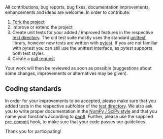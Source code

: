 All contributions, bug reports, bug fixes, documentation improvements, enhancements and ideas are welcome.
In order to contribute:

1. [Fork the project](https://github.com/Computational-Biology-Aachen/modelbase2)
2. Improve or extend the project
3. Create unit tests for your added / improved features in the respective [test directory](https://github.com/Computational-Biology-Aachen/modelbase2/tree/main/tests). The old test suite mostly uses the standard [unittest](https://docs.python.org/3/library/unittest.html) library, however new tests are written with [pytest](https://docs.pytest.org/en/latest/). If you are not familiar with pytest you can still use the unittest interface, as pytest supports both test styles.
4. Create a [pull request](https://docs.github.com/de/pull-requests/collaborating-with-pull-requests/proposing-changes-to-your-work-with-pull-requests/creating-a-pull-request)

Your work will then be reviewed as soon as possible (suggestions about some changes, improvements or alternatives may be given).

## Coding standards

In order for your improvements to be accepted, please make sure that you added tests in the respective subfolder of the [test directory](https://github.com/Computational-Biology-Aachen/modelbase2/tree/main/tests). 
We also ask you to write proper documentation in the [NumPy / SciPy style](https://docs.scipy.org/doc/numpy/docs/howto_document.html) and
that you name your functions according to [pep8](http://pep8.org/). Further, please use the supplied [pre-commit](https://pre-commit.com/) hook, to make sure that your code passes our guidelines.

Thank you for participating!